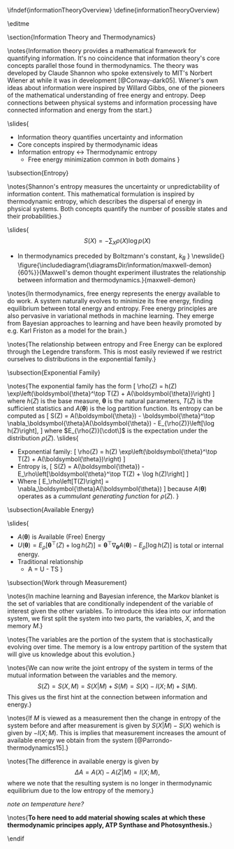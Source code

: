 \ifndef{informationTheoryOverview}
\define{informationTheoryOverview}

\editme

\section{Information Theory and Thermodynamics}

\notes{Information theory provides a mathematical framework for quantifying information. It's no coincidence that information theory's core concepts parallel those found in thermodynamics. The theory was developed by Claude Shannon who spoke extensively to MIT's Norbert Wiener at while it was in development [@Conway-dark05]. Wiener's own ideas about information were inspired by Willard Gibbs, one of the pioneers of the mathematical understanding of free energy and entropy. Deep connections between physical systems and information processing have connected information and energy from the start.}

\slides{
* Information theory quantifies uncertainty and information
* Core concepts inspired by thermodynamic ideas
* Information entropy $\leftrightarrow$ Thermodynamic entropy
  * Free energy minimization common in both domains
}

\subsection{Entropy}

\notes{Shannon's entropy measures the uncertainty or unpredictability of information content. This mathematical formulation is inspired by thermodynamic entropy, which describes the dispersal of energy in physical systems. Both concepts quantify the number of possible states and their probabilities.}

\slides{
$$
S(X) = -\sum_X \rho(X) \log p(X)
$$
* In thermodynamics preceded by Boltzmann's constant, $k_B$
}
\newslide{}
\figure{\includediagram{\diagramsDir/information/maxwell-demon}{60%}}{Maxwell's demon thought experiment illustrates the relationship between information and thermodynamics.}{maxwell-demon}


\notes{In thermodynamics, free energy represents the energy available to do work. A system naturally evolves to minimize its free energy, finding equilibrium between total energy and entropy. Free energy principles are also pervasive in variational methods in machine learning. They emerge from Bayesian approaches to learning and have been heavily promoted by e.g. Karl Friston as a model for the brain.}

\notes{The relationship between entropy and Free Energy can be explored through the Legendre transform. This is most easily reviewed if we restrict ourselves to distributions in the exponential family.}

\subsection{Exponential Family}

\notes{The exponential family has the form
\[
  \rho(Z) = h(Z) \exp\left(\boldsymbol{\theta}^\top T(Z) + A(\boldsymbol{\theta})\right)
\]
where $h(Z)$ is the base measure, $\boldsymbol{\theta}$ is the natural parameters, $T(Z)$ is the sufficient statistics and $A(\boldsymbol{\theta})$ is the log partition function. Its entropy can be computed as
\[
  S(Z) = A(\boldsymbol{\theta}) - \boldsymbol{\theta}^\top \nabla_\boldsymbol{\theta}A(\boldsymbol{\theta}) - E_{\rho(Z)}\left[\log h(Z)\right],
\]
where $E_{\rho(Z)}[\cdot\]$ is the expectation under the distribution $\rho(Z)$.
\slides{
* Exponential family:
  \[
  \rho(Z) = h(Z) \exp\left(\boldsymbol{\theta}^\top T(Z) + A(\boldsymbol{\theta})\right)
  \]
* Entropy is,
  \[
  S(Z) =   A(\boldsymbol{\theta}) -  E_\rho\left[\boldsymbol{\theta}^\top T(Z)  + \log h(Z)\right]
  \]
* Where
  \[
  E_\rho\left[T(Z)\right] = \nabla_\boldsymbol{\theta}A(\boldsymbol{\theta})
  \]
  because $A(\boldsymbol{\theta})$ operates as a *cummulant generating function* for $\rho(Z)$.
}

\subsection{Available Energy}

\slides{
* $A(\boldsymbol{\theta})$ is Available (Free) Energy
* $U(\boldsymbol{\theta}) = E_\rho\left[\boldsymbol{\theta}^\top(Z) + \log h(Z)\right] = \boldsymbol{\theta}^\top \nabla_\boldsymbol{\theta}A(\boldsymbol{\theta}) - E_\rho\left[\log h(Z)\right]$ is total or internal energy.
* Traditional relationship
  * A = U - TS
}

\subsection{Work through Measurement}

\notes{In machine learning and Bayesian inference, the Markov blanket is the set of variables that are conditionally independent of the variable of interest given the other variables. To introduce this idea into our information system, we first split the system into two parts, the variables, $X$, and the memory $M$.}

\notes{The variables are the portion of the system that is stochastically evolving over time. The memory is a low entropy partition of the system that will give us knowledge about this evolution.}

\notes{We can now write the joint entropy of the system in terms of the mutual information between the variables and the memory.
$$
S(Z) = S(X,M) = S(X|M) + S(M) = S(X) - I(X;M) + S(M).
$$
This gives us the first hint at the connection between information and energy.}

\notes{If $M$ is viewed as a measurement then the change in entropy of the system before and after measurement is given by $S(X|M) - S(X)$ wehich is given by $-I(X;M)$. This is implies that measurement increases the amount of available energy we obtain from the system  [@Parrondo-thermodynamics15].}

\notes{The difference in available energy is given by
$$
\Delta A = A(X) - A(Z|M) = I(X;M),
$$
where we note that the resulting system is no longer in thermodynamic equilibrium due to the low entropy of the memory.}

*note on temperature here?*

\notes{**To here need to add material showing scales at which these thermodynamic principes apply, ATP Synthase and Photosynthesis.**}


\endif 
